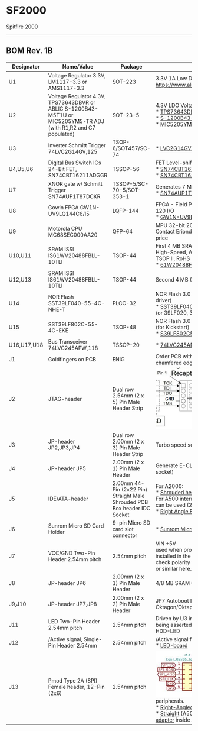 # SF2000
Spitfire 2000

***

BOM Rev. 1B
---------
Designator  | Name/Value   | Package | Notes
-|-|-|-|
U1 | Voltage Regulator 3.3V, <br /> LM1117-3.3 or <br /> AMS1117-3.3 | SOT-223 | 3.3V 1A Low Drop-Out (LDO) Voltage regulator. https://www.aliexpress.com/item/32869037691.html
U2 | Voltage Regulator 4.3V, TPS73643DBVR or <br /> ABLIC S-1200B43-M5T1U or <br /> MIC5205YM5-TR ADJ (with R1,R2 and C7 populated) | SOT-23-5 | 4.3V LDO Voltage Regulator<br />* [TPS73643DBVR](https://www.mouser.com/ProductDetail/595-TPS73643DBVR) <br />* [S-1200B43-M5T1U](https://www.mouser.com/ProductDetail/ABLIC/S-1200B43-M5T1U?qs=sE1HjTVAc2gE62dbjIRSRQ%3D%3D) <br />* [MIC5205YM5-TR](https://www.mouser.com/ProductDetail/Microchip-Technology-Atmel/MIC5205YM5-TR?qs=U6T8BxXiZAUCsfGqlmZYIw%3D%3D) (Adjustable, populate R1,R2,C7)
U3 | Inverter Schmitt Trigger 74LVC2G14GV,125 | TSOP-6/SOT457/SC-74 | * [LVC2G14GV125](https://www.mouser.com/ProductDetail/771-LVC2G14GV125)
U4,U5,U6 | Digital Bus Switch ICs 24-Bit FET, SN74CBT16211ADGGR | TSSOP-56 | FET Level-shifter <br /> * [SN74CBT16211ADGGR](https://www.mouser.com/ProductDetail/595-SNCBT16211ADGGR) <br /> * [SN74CBT16811CDGG](https://www.mouser.com/ProductDetail/595-SN74CBT16811CDGG)
U7 | XNOR gate w/ Schmitt Trigger SN74AUP1T87DCKR |TSSOP-5/SC-70-5/SOT-353-1 | Generates 7 MHz CLK from CCK XNOR CCKQ <br /> * [SN74AUP1T87DCKR](https://www.mouser.com/ProductDetail/595-SN74AUP1T87DCKR)
U8 | Gowin FPGA GW1N-UV9LQ144C6/I5 | LQFP-144 | FPGA - Field Programmable Gate Array, 8640 LE, 120 I/O <br /> * [GW1N-UV9LQ144C6/I5](https://www.mouser.com/ProductDetail/192-GW1NUV9LQ144C6I5)
U9 | Motorola CPU MC68SEC000AA20 | QFP-64 | MPU 32-bit 20MHz <br /> Contact Eriond to buy a NOS CPU for a reasonable price
U10,U11 | SRAM ISSI IS61WV20488FBLL-10TLI  | TSOP-44 | First 4 MB SRAM <br />High-Speed, Async, 2Mbx8, 10ns, 2.4v-3.6v, 44 Pin TSOP II, RoHS <br /> * [61W20488FBLL10TI](https://eu.mouser.com/ProductDetail/870-61W20488FBLL10TI)
U12,U13 | SRAM ISSI IS61WV20488FBLL-10TLI  | TSOP-44 | Second 4 MB (Optional) --"-- <br />
U14 | NOR Flash SST39LF040-55-4C-NHE-T | PLCC-32 | NOR Flash 3.0 to 3.6V (For Oktagon/Oktapus. IDE-driver) <br /> * [SST39LF040554CN](https://www.mouser.com/ProductDetail/579-SST39LF040554CN) <br /> (or 39LF020, 39LF010)
U15 | SST39LF802C-55-4C-EKE | TSOP-48 | NOR Flash 3.0 to 3.6V 8Mbit Multi-Purpose Flash (for Kickstart) <br /> * [S39LF802C554CEKE](https://www.mouser.com/ProductDetail/579-S39LF802C554CEKE)
U16,U17,U18 | Bus Transceiver 74LVC245APW,118  | TSSOP-20 | * [74LVC245APW-T](https://www.mouser.com/ProductDetail/771-74LVC245APW-T)
J1 | Goldfingers on PCB | ENIG | Order PCB with Goldfingers, ENIG and 45 degrees chamfered edge (or chamfer the edge yourself)
J2 | JTAG-header | Dual row 2.54mm (2 x 5) Pin Male Header Strip | <a href="images/SF2000_JTAG_pinout.jpg"><img src="images/SF2000_JTAG_pinout.jpg" width="201" height="166"></a>
J3 | JP-header JP2,JP3,JP4 | Dual row 2.00mm (2 x 3) Pin Male Header Strip | Turbo speed selector
J4 | JP-header JP5 | 2.00mm (2 x 1) Pin Male Header | Generate E-CLK (if internal 68k is removed from socket)
J5 | IDE/ATA-header | 2.00mm 44-Pin (2x22 Pin) Straight Male Shrouded PCB Box header IDC Socket | For A2000: <br /> * [Shrouded header](https://www.aliexpress.com/item/1720053014.html) <br />For A500 internal mount a right angled female header can be used (2x25 and cut down to 2x22): <br /> * [Right Angle Female Connector](https://www.aliexpress.com/item/4001286548060.html)
J6 | Sunrom Micro SD Card Holder | 9-pin Micro SD card slot connector | * [Sunrom Micro-SD card holder](https://www.aliexpress.com/item/32802051702.html)
J7 | VCC/GND Two-Pin Header 2.54mm pitch | 2.54mm pitch | VIN +5V <br /> used when programming FPGA standalone (card not installed in the Amiga). Be careful with orientation, check polarity BEFORE plugging-in a phone charger or similar here.
J8 | JP-header JP6 | 2.00mm (2 x 1) Pin Male Header | 4/8 MB SRAM Config
J9,J10 | JP-header JP7,JP8 | 2.00mm (2 x 2) Pin Male Header | JP7 Autoboot IDE OFF/ON Selector, JP8 Oktagon/Oktapus. IDE-driver Selector
J11 | LED Two-Pin Header 2.54mm pitch | 2.54mm pitch | Driven by U3 inverter buffer when /Active on IDE is being asserted. Connect to here to drive an external HDD-LED
J12 | /Active signal, Single-Pin Header 2.54mm | 2.54mm pitch | /Active signal from IDE. Connect from here to a <br /> * [LED-board](https://github.com/jbilander/A500_IDE_LED_board) 
J13 | Pmod Type 2A (SPI) Female header, 12-Pin (2x6) | 2.54mm pitch | <a href="images/SF2000_Pmod_pinout.jpg"><img src="images/SF2000_Pmod_pinout.jpg" width="177" height="125"></a> For connecting SPI peripherals. <br /> * [Right-Angled](https://www.aliexpress.com/item/1005003223096006.html) (A2000) or <br /> * [Straight](https://www.aliexpress.com/item/1005003335405213.html) (A500) to not interfere with [RGBtoHDMI-adapter](https://github.com/jbilander/A500_RGBtoHDMI) inside A500 
